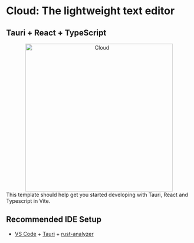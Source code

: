 # Cloud: The lightweight text editor
## Tauri + React + TypeScript
<div align="center">
  <img src="https://github.com/user-attachments/assets/6de06c80-4588-4940-bce7-f4d4ebd7d155" alt="Cloud" width="400" />
</div>
This template should help get you started developing with Tauri, React and Typescript in Vite.

## Recommended IDE Setup

- [VS Code](https://code.visualstudio.com/) + [Tauri](https://marketplace.visualstudio.com/items?itemName=tauri-apps.tauri-vscode) + [rust-analyzer](https://marketplace.visualstudio.com/items?itemName=rust-lang.rust-analyzer)
